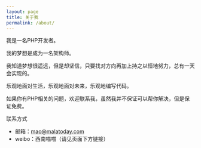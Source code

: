 ```yaml
---
layout: page
title: 关于我
permalink: /about/
---
```


我是一名PHP开发者。

我的梦想是成为一名架构师。

我知道梦想很遥远，但是却坚信，只要找对方向再加上持之以恒地努力，总有一天会实现的。

乐观地面对生活，乐观地面对未来，乐观地编写代码。

如果你有PHP相关的问题，欢迎联系我，虽然我并不保证可以帮你解决，但是保证免费。

联系方式

- 邮箱：[mao@malatoday.com](mailto:mao@malatoday.com)
- weibo：西南喵喵（请见页面下方链接）
